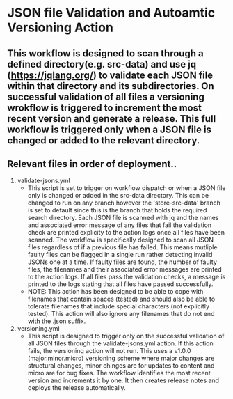 # JSON file Validation and Autoamtic Versioning Action
This workflow is designed to scan through a defined directory(e.g. src-data) and use jq (https://jqlang.org/) to validate each JSON file within that directory and its subdirectories. On successful validation of all files a versioning wrokflow is triggered to increment the most recent version and generate a release. This full workflow is triggered only when a JSON file is changed or added to the relevant directory.
---
## Relevant files in order of deployment..
1. validate-jsons.yml
    - This script is set to trigger on workflow dispatch or when a JSON file only is changed or added in the src-data directory. This can be changed to run on any branch however the 'store-src-data' branch is set to default since this is the branch that holds the required search directory. Each JSON file is scanned with jq and the names and associated error message of any files that fail the validation check are printed explicity to the action logs once all files have been scanned. The workflow is specifically designed to scan all JSON files regardless of if a previous file has failed. This means mutliple faulty files can be flagged in a single run rather detecting invalid JSONs one at a time. If faulty files are found, the number of faulty files, the filenames and their associated error messages are printed to the action logs. If all files pass the validation checks, a message is printed to the logs stating that all files have passed successfully.
    - NOTE: This action has been designed to be able to cope with filenames that contain spaces (tested) and should also be able to tolerate filenames that include special characters (not explicitly tested). This action will also ignore any filenames that do not end with the .json suffix.
2. versioning.yml
    - This script is designed to trigger only on the successful validation of all JSON files through the validate-jsons.yml action. If this action fails, the versioning action will not run. This uses a v1.0.0 (major.minor.micro) versioning scheme where major changes are structural changes, minor chinges are for updates to content and micro are for bug fixes. The workflow identifies the most recent version and increments it by one. It then creates release notes and deploys the release automatically. 